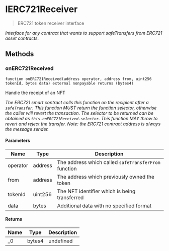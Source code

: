 # IERC721Receiver



> ERC721 token receiver interface



*Interface for any contract that wants to support safeTransfers from ERC721 asset contracts.*

## Methods

### onERC721Received

```solidity
function onERC721Received(address operator, address from, uint256 tokenId, bytes data) external nonpayable returns (bytes4)
```

Handle the receipt of an NFT

*The ERC721 smart contract calls this function on the recipient after a `safeTransfer`. This function MUST return the function selector, otherwise the caller will revert the transaction. The selector to be returned can be obtained as `this.onERC721Received.selector`. This function MAY throw to revert and reject the transfer. Note: the ERC721 contract address is always the message sender.*

#### Parameters

| Name | Type | Description |
|---|---|---|
| operator | address | The address which called `safeTransferFrom` function
| from | address | The address which previously owned the token
| tokenId | uint256 | The NFT identifier which is being transferred
| data | bytes | Additional data with no specified format

#### Returns

| Name | Type | Description |
|---|---|---|
| _0 | bytes4 | undefined




